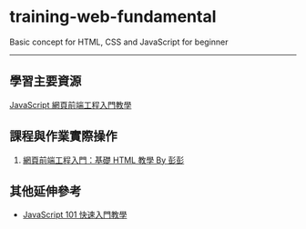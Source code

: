 # training-web-fundamental
Basic concept for HTML, CSS and JavaScript for beginner

---

## 學習主要資源

[JavaScript 網頁前端工程入門教學](https://www.youtube.com/playlist?list=PL-g0fdC5RMbpqZ0bmvJTgVTS4tS3txRVp)

## 課程與作業實際操作

1. [網頁前端工程入門：基礎 HTML 教學 By 彭彭](./01_basic_html/README.md)

## 其他延伸參考

- [JavaScript 101 快速入門教學](https://blog.techbridge.cc/2017/01/14/javascript101-tutorial/)
